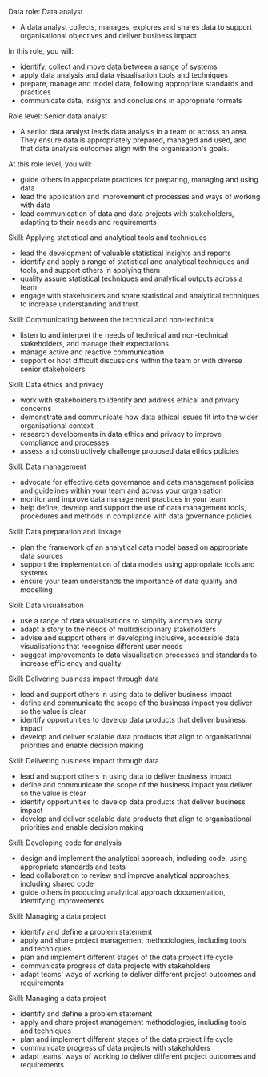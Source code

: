 Data role: Data analyst
- A data analyst collects, manages, explores and shares data to support organisational objectives and deliver business impact.

In this role, you will:
- identify, collect and move data between a range of systems
- apply data analysis and data visualisation tools and techniques
- prepare, manage and model data, following appropriate standards and practices
- communicate data, insights and conclusions in appropriate formats

Role level: Senior data analyst
- A senior data analyst leads data analysis in a team or across an area. They ensure data is appropriately prepared, managed and used, and that data analysis outcomes align with the organisation's goals.

At this role level, you will:
- guide others in appropriate practices for preparing, managing and using data
- lead the application and improvement of processes and ways of working with data
- lead communication of data and data projects with stakeholders, adapting to their needs and requirements

Skill: Applying statistical and analytical tools and techniques
- lead the development of valuable statistical insights and reports
- identify and apply a range of statistical and analytical techniques and tools, and support others in applying them
- quality assure statistical techniques and analytical outputs across a team
- engage with stakeholders and share statistical and analytical techniques to increase understanding and trust

Skill: Communicating between the technical and non-technical
- listen to and interpret the needs of technical and non-technical stakeholders, and manage their expectations
- manage active and reactive communication
- support or host difficult discussions within the team or with diverse senior stakeholders

Skill: Data ethics and privacy
- work with stakeholders to identify and address ethical and privacy concerns
- demonstrate and communicate how data ethical issues fit into the wider organisational context
- research developments in data ethics and privacy to improve compliance and processes
- assess and constructively challenge proposed data ethics policies

Skill: Data management
- advocate for effective data governance and data management policies and guidelines within your team and across your organisation
- monitor and improve data management practices in your team
- help define, develop and support the use of data management tools, procedures and methods in compliance with data governance policies

Skill: Data preparation and linkage
- plan the framework of an analytical data model based on appropriate data sources
- support the implementation of data models using appropriate tools and systems
- ensure your team understands the importance of data quality and modelling

Skill: Data visualisation
- use a range of data visualisations to simplify a complex story
- adapt a story to the needs of multidisciplinary stakeholders
- advise and support others in developing inclusive, accessible data visualisations that recognise different user needs
- suggest improvements to data visualisation processes and standards to increase efficiency and quality

Skill: Delivering business impact through data
- lead and support others in using data to deliver business impact
- define and communicate the scope of the business impact you deliver so the value is clear
- identify opportunities to develop data products that deliver business impact
- develop and deliver scalable data products that align to organisational priorities and enable decision making

Skill: Delivering business impact through data
- lead and support others in using data to deliver business impact
- define and communicate the scope of the business impact you deliver so the value is clear
- identify opportunities to develop data products that deliver business impact
- develop and deliver scalable data products that align to organisational priorities and enable decision making

Skill: Developing code for analysis
- design and implement the analytical approach, including code, using appropriate standards and tests
- lead collaboration to review and improve analytical approaches, including shared code
- guide others in producing analytical approach documentation, identifying improvements

Skill: Managing a data project
- identify and define a problem statement
- apply and share project management methodologies, including tools and techniques
- plan and implement different stages of the data project life cycle
- communicate progress of data projects with stakeholders
- adapt teams' ways of working to deliver different project outcomes and requirements

Skill: Managing a data project
- identify and define a problem statement
- apply and share project management methodologies, including tools and techniques
- plan and implement different stages of the data project life cycle
- communicate progress of data projects with stakeholders
- adapt teams' ways of working to deliver different project outcomes and requirements